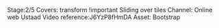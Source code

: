 Stage:2/5
Covers:
transform
!important
Sliding over tiles
Channel: Online web Ustaad
Video reference:J6YzP8fHmDA
Asset: Bootstrap
